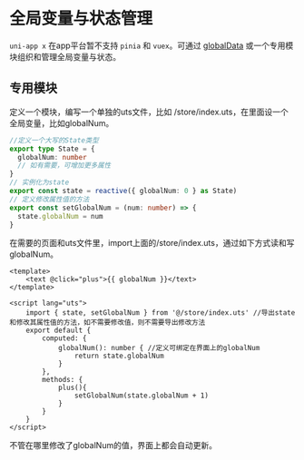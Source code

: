 # 全局变量与状态管理

`uni-app x` 在app平台暂不支持 `pinia` 和 `vuex`。可通过 [globalData](../collocation/app.md#globaldata) 或一个专用模块组织和管理全局变量与状态。

## 专用模块
定义一个模块，编写一个单独的uts文件，比如 /store/index.uts，在里面设一个全局变量，比如globalNum。

```ts
//定义一个大写的State类型
export type State = {
  globalNum: number
  // 如有需要，可增加更多属性
}
// 实例化为state
export const state = reactive({ globalNum: 0 } as State)
// 定义修改属性值的方法
export const setGlobalNum = (num: number) => {
  state.globalNum = num
}
```

在需要的页面和uts文件里，import上面的/store/index.uts，通过如下方式读和写globalNum。

```vue
<template>
	<text @click="plus">{{ globalNum }}</text>
</template>

<script lang="uts">
	import { state, setGlobalNum } from '@/store/index.uts' //导出state和修改其属性值的方法，如不需要修改值，则不需要导出修改方法
	export default {
		computed: {
			globalNum(): number { //定义可绑定在界面上的globalNum
				return state.globalNum
			}
		},
		methods: {
			plus(){
				setGlobalNum(state.globalNum + 1)
			}
		}
	}
</script>
```

不管在哪里修改了globalNum的值，界面上都会自动更新。
